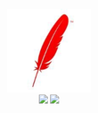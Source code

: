 <br>

<div align="center">
    <img src="https://github.com/GetMyOffers/Nebulas-Learn/blob/master/53F082D5DC4063B7FAAFAAFBB5CD7118.jpg" width="150px">
    <br>
    <a href=""> <img src="https://img.shields.io/badge/%3E-leetcode%20solution-red.svg"></a> <a href="https://legacy.gitbook.com/book/cyc2018/interview-notebook/details"> <img src="https://img.shields.io/badge/%3E-algorithm%20implementation-red.svg"></a> 
</div>
